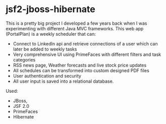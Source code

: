 # jsf2-jboss-hibernate
This is a pretty big project I developed a few years back when I was experimenting with different Java MVC frameworks.
This web app (PortalPlan) is a weekly scheduler that can:

- Connect to LinkedIn api and retrieve connections of a user which can later be added to weekly tasks
- Very comprehensive UI using PrimeFaces with different filters and task categories
- RSS news page, Weather forecasts and live stock price updates 
- All schedules can be transformed into custom designed PDF files
- User authentication and security
- All user input is saved into a relational database.

Used:
- JBoss,
- JSF 2.0
- PrimeFaces
- Hibernate
